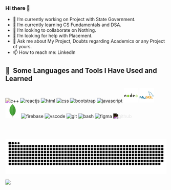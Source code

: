 ### Hi there 👋

<!--
**aujjwal300/aujjwal300** is a ✨ _special_ ✨ repository because its `README.md` (this file) appears on your GitHub profile.

Here are some ideas to get you started:
-->
- 🔭 I’m currently working on Project with State Government.
- 🌱 I’m currently learning CS Fundamentals and DSA.
- 👯 I’m looking to collaborate on Nothing.
- 🤔 I’m looking for help with Placement.
- 💬 Ask me about My Project, Doubts regarding Academics or any Project of yours.
- 📫 How to reach me: LinkedIn
<!-- - 😄 Pronouns: ... 
- ⚡ Fun fact: ... -->


<h2> 🚀 &nbsp;Some Languages and Tools I Have Used and Learned</h2>
<p align="left">
  <img src="https://raw.githubusercontent.com/isocpp/logos/master/cpp_logo.png" alt="c++" width="45" height="45" style="filter: hue-rotate(180deg)"/>
  <img src="https://cdn.jsdelivr.net/gh/devicons/devicon/icons/react/react-original.svg" alt="reactjs" width="45" height="45"/>
  <img src="https://cdn.jsdelivr.net/gh/devicons/devicon/icons/html5/html5-original.svg" alt="html" width="45" height="45"/>
  <img src="https://cdn.jsdelivr.net/gh/devicons/devicon/icons/css3/css3-original.svg" alt="css" width="45" height="45"/>
  <img src="https://cdn.jsdelivr.net/gh/devicons/devicon/icons/bootstrap/bootstrap-original.svg" alt="bootstrap" width="45" height="45"/>
  
  <img src="https://cdn.jsdelivr.net/gh/devicons/devicon/icons/javascript/javascript-original.svg" alt="javascript" width="45" height="45"/>
  <img src="https://raw.githubusercontent.com/devicons/devicon/master/icons/nodejs/nodejs-original-wordmark.svg" alt="nodejs" width="45" height="45" />
  <img src="https://raw.githubusercontent.com/devicons/devicon/master/icons/mysql/mysql-original-wordmark.svg" alt="mysql" width="45" height="45" />
  <img src="https://raw.githubusercontent.com/devicons/devicon/master/icons/mongodb/mongodb-original.svg" alt="mongodb" width="45" height="45" />
  
  <img src="https://cdn.jsdelivr.net/gh/devicons/devicon/icons/firebase/firebase-plain-wordmark.svg" alt="firebase" width="45" height="45"/>

  <img src="https://cdn.jsdelivr.net/gh/devicons/devicon/icons/vscode/vscode-original.svg" alt="vscode" width="45" height="45"/>
  <img src="https://cdn.jsdelivr.net/gh/devicons/devicon/icons/git/git-original.svg" alt="git" width="45" height="45"/>
  <img src="https://cdn.jsdelivr.net/gh/devicons/devicon/icons/bash/bash-original.svg" alt="bash" width="45" height="45"/>
  <img src="https://cdn.jsdelivr.net/gh/devicons/devicon/icons/figma/figma-original.svg" alt="figma" width="45" height="45"/>   
  <img src="https://cdn.jsdelivr.net/gh/devicons/devicon/icons/github/github-original.svg" alt="github" width="45" height="45" style="filter: invert(1);"/>
</p>

<br></br>

<!--
<a href="https://github.com/aujjwal300">
  <img height="180em" src="https://github-readme-stats.vercel.app/api?username=aujjwal300&theme=noctis_minimus&show_icons=true" />
  <img height="180em" src="https://github-readme-stats.vercel.app/api/top-langs/?username=aujjwal300&theme=noctis_minimus&layout=compact" />
</a>
-->

![Snake animation](https://github.com/aujjwal300/aujjwal300/blob/output/github-contribution-grid-snake.svg)
<br>

[![](https://visitcount.itsvg.in/api?id=aujjwal300&label=Profile%20Views&icon=0&pretty=true)](https://visitcount.itsvg.in)
